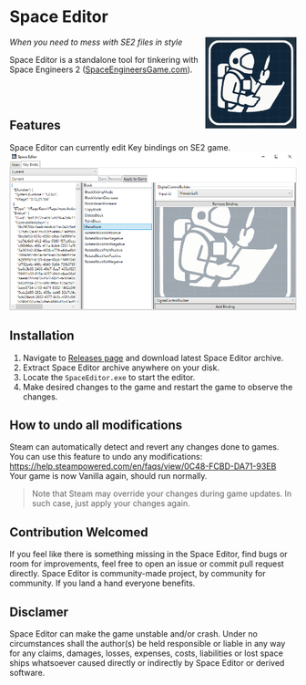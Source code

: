 

# Space Editor
<img align="right" width="160px" height="160px" src="Resources/SpaceEditor.png">

*When you need to mess with SE2 files in style*



Space Editor is a standalone tool for tinkering with Space Engineers 2  ([SpaceEngineersGame.com](https://2.spaceengineersgame.com/)). 

<br />
<br />

## Features
Space Editor can currently edit Key bindings on SE2 game.
![Preview](Resources/Preview.png)


## Installation
1) Navigate to [Releases page]([/releases](https://github.com/InflexCZE/SpaceEditor/releases)) and download latest Space Editor archive.
2) Extract Space Editor archive anywhere on your disk.
3) Locate the `SpaceEditor.exe` to start the editor.
4) Make desired changes to the game and restart the game to observe the changes.


## How to undo all modifications
Steam can automatically detect and revert any changes done to games. <br />
You can use this feature to undo any modifications: https://help.steampowered.com/en/faqs/view/0C48-FCBD-DA71-93EB <br />
Your game is now Vanilla again, should run normally.

> Note that Steam may override your changes during game updates. In such case, just apply your changes again.


## Contribution Welcomed
If you feel like there is something missing in the Space Editor, find bugs or room for improvements, feel free to open an issue or commit pull request directly.
Space Editor is community-made project, by community for community.
If you land a hand everyone benefits.

## Disclamer
Space Editor can make the game unstable and/or crash.
Under no circumstances shall the author(s) be held responsible or liable in any way for any claims, damages, losses, expenses, costs, liabilities or lost space ships whatsoever caused directly or indirectly by Space Editor or derived software.
